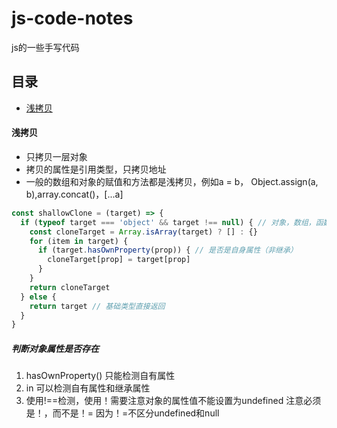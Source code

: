 # js-code-notes
js的一些手写代码

## 目录
-   [浅拷贝](#浅拷贝)

#### 浅拷贝
-   只拷贝一层对象
-   拷贝的属性是引用类型，只拷贝地址
-   一般的数组和对象的赋值和方法都是浅拷贝，例如a = b，
Object.assign(a, b),array.concat()，[...a]

```js
const shallowClone = (target) => {
  if (typeof target === 'object' && target !== null) { // 对象，数组，函数，但不为null
    const cloneTarget = Array.isArray(target) ? [] : {}
    for (item in target) { 
      if (target.hasOwnProperty(prop)) { // 是否是自身属性（非继承）
        cloneTarget[prop] = target[prop]
      }
    }
    return cloneTarget
  } else {
    return target // 基础类型直接返回
  }
}
```
##### 判断对象属性是否存在
1. hasOwnProperty() 只能检测自有属性
2. in 可以检测自有属性和继承属性
3. 使用!==检测，使用！需要注意对象的属性值不能设置为undefined
   注意必须是！，而不是！= 因为！=不区分undefined和null



